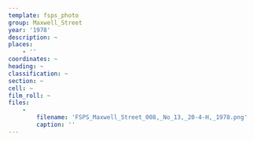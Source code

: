 ```yaml
---
template: fsps_photo
group: Maxwell_Street
year: '1978'
description: ~
places:
    - ''
coordinates: ~
heading: ~
classification: ~
section: ~
cell: ~
film_roll: ~
files:
    -
        filename: 'FSPS_Maxwell_Street_008,_No_13,_20-4-H,_1978.png'
        caption: ''
---
```

